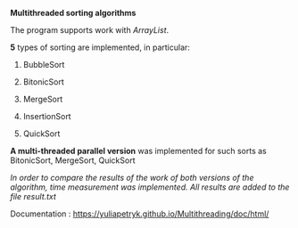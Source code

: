 <b>Multithreaded sorting algorithms</b>

The program supports work with <em>ArrayList</em>. 
 
 <b>5</b> types of sorting are implemented, in particular:

 1) BubbleSort

 2) BitonicSort

 3) MergeSort

 4) InsertionSort

 5) QuickSort

 <b>A multi-threaded parallel version</b> was implemented for such sorts as BitonicSort, MergeSort, QuickSort  

 *In order to compare the results of the work of both versions of the algorithm, time measurement was implemented. All results are added to the file result.txt*

Documentation : https://yuliapetryk.github.io/Multithreading/doc/html/
